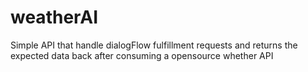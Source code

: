 # weatherAI
Simple API that handle dialogFlow fulfillment requests and returns the expected data back after consuming a opensource whether API
